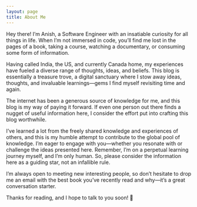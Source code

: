 ```yaml
---
layout: page
title: About Me
---
```


Hey there! I’m Anish, a Software Engineer with an insatiable curiosity for all things in life. When I’m not immersed in code, you’ll find me lost in the pages of a book, taking a course, watching a documentary, or consuming some form of information.

Having called India, the US, and currently Canada home, my experiences have fueled a diverse range of thoughts, ideas, and beliefs. This blog is essentially a treasure trove, a digital sanctuary where I stow away ideas, thoughts, and invaluable learnings—gems I find myself revisiting time and again.

The internet has been a generous source of knowledge for me, and this blog is my way of paying it forward. If even one person out there finds a nugget of useful information here, I consider the effort put into crafting this blog worthwhile.

I’ve learned a lot from the freely shared knowledge and experiences of others, and this is my humble attempt to contribute to the global pool of knowledge. I’m eager to engage with you—whether you resonate with or challenge the ideas presented here. Remember, I’m on a perpetual learning journey myself, and I’m only human. So, please consider the information here as a guiding star, not an infallible rule.

I’m always open to meeting new interesting people, so don’t hesitate to drop me an email with the best book you’ve recently read and why—it’s a great conversation starter.

Thanks for reading, and I hope to talk to you soon! 👋
